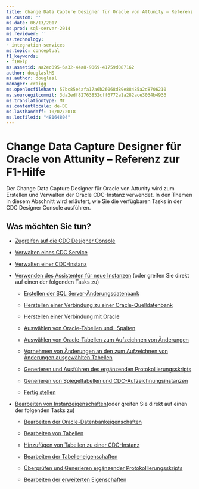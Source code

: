 ```yaml
---
title: Change Data Capture Designer für Oracle von Attunity – Referenz zur F1-Hilfe | Microsoft-Dokumentation
ms.custom: ''
ms.date: 06/13/2017
ms.prod: sql-server-2014
ms.reviewer: ''
ms.technology:
- integration-services
ms.topic: conceptual
f1_keywords:
- f1Help
ms.assetid: aa2ec095-6a32-44a8-9069-41759d087162
author: douglaslMS
ms.author: douglasl
manager: craigg
ms.openlocfilehash: 57bc85e4afa17a6b26068d89e88485a2d8706210
ms.sourcegitcommit: 3da2edf82763852cff6772a1a282ace3034b4936
ms.translationtype: MT
ms.contentlocale: de-DE
ms.lasthandoff: 10/02/2018
ms.locfileid: "48164804"
---
```

# <a name="change-data-capture-designer-for-oracle-by-attunity-f1-help-reference"></a>Change Data Capture Designer für Oracle von Attunity – Referenz zur F1-Hilfe
  Der Change Data Capture Designer für Oracle von Attunity wird zum Erstellen und Verwalten der Oracle CDC-Instanz verwendet. In den Themen in diesem Abschnitt wird erläutert, wie Sie die verfügbaren Tasks in der CDC Designer Console ausführen.  
  
## <a name="what-do-you-want-to-do"></a>Was möchten Sie tun?  
  
-   [Zugreifen auf die CDC Designer Console](access-the-cdc-designer-console.md)  
  
-   [Verwalten eines CDC Service](manage-a-cdc-service.md)  
  
-   [Verwalten einer CDC-Instanz](manage-a-cdc-instance.md)  
  
-   [Verwenden des Assistenten für neue Instanzen](use-the-new-instance-wizard.md) (oder greifen Sie direkt auf einen der folgenden Tasks zu)  
  
    -   [Erstellen der SQL Server-Änderungsdatenbank](create-the-sql-server-change-database.md)  
  
    -   [Herstellen einer Verbindung zu einer Oracle-Quelldatenbank](connect-to-an-oracle-source-database.md)  
  
    -   [Herstellen einer Verbindung mit Oracle](connect-to-oracle.md)  
  
    -   [Auswählen von Oracle-Tabellen und -Spalten](select-oracle-tables-and-columns.md)  
  
    -   [Auswählen von Oracle-Tabellen zum Aufzeichnen von Änderungen](select-oracle-tables-for-capturing-changes.md)  
  
    -   [Vornehmen von Änderungen an den zum Aufzeichnen von Änderungen ausgewählten Tabellen](make-changes-to-the-tables-selected-for-capturing-changes.md)  
  
    -   [Generieren und Ausführen des ergänzenden Protokollierungsskripts](generate-and-run-the-supplemental-logging-script.md)  
  
    -   [Generieren von Spiegeltabellen und CDC-Aufzeichnungsinstanzen](generate-mirror-tables-and-cdc-capture-instances.md)  
  
    -   [Fertig stellen](finish.md)  
  
-   [Bearbeiten von Instanzeigenschaften](edit-instance-properties.md)(oder greifen Sie direkt auf einen der folgenden Tasks zu)  
  
    -   [Bearbeiten der Oracle-Datenbankeigenschaften](edit-the-oracle-database-properties.md)  
  
    -   [Bearbeiten von Tabellen](edit-tables.md)  
  
    -   [Hinzufügen von Tabellen zu einer CDC-Instanz](add-tables-to-a-cdc-instance.md)  
  
    -   [Bearbeiten der Tabelleneigenschaften](edit-the-table-properties.md)  
  
    -   [Überprüfen und Generieren ergänzender Protokollierungsskripts](review-and-generate-supplemental-logging-scripts.md)  
  
    -   [Bearbeiten der erweiterten Eigenschaften](edit-the-advanced-properties.md)  
  
  

